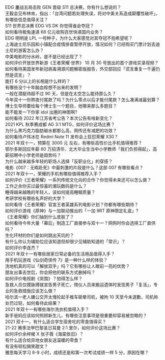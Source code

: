 EDG 鏖战五局击败 GEN 晋级 S11 总决赛，你有什么想说的？  
王毅会见布林肯，指出：「台湾问题若处理失误，将对中美关系造成颠覆性破坏」，有哪些信息值得关注？  
S11 世界总决赛 EDG VS DK 你觉得谁会夺冠？  
如何看待极兔速递 68 亿元收购百世快递国内业务？  
EDG 明明是 LPL 一号种子，为什么大家感觉对其夺冠不抱希望呢？  
上海迪士尼乐园和小镇配合疫情排查暂停开放，情况如何？已经购买门票计划去迪士尼的游客怎么办？  
中美电影的分水岭，是不是已经出现了？  
如何评价开放世界新游《王者荣耀·世界》 10 月 30 号放出的首个游戏实录视频？  
如何看待美国发布新冠病毒溯源问题解密版报告，外交部回应「谎言重复一千遍仍然是谎言」？  
能打 6 分以上的长相是什么样的？  
有哪些没个十年脑血栓想不出来的发明？  
一般在潜艇待超不过 90 天，但是在太空怎么能待那么久？  
今年双十一你熬夜付尾款了吗？为什么零点以后才能付尾款？怎么凑满减最划算？  
博士生导师要给每个博士生一个题目，他哪来那么多题目？  
能不能发一下你家 idol 出圈的神图啊?  
如何看待 2022 年江苏省考公告？本次公告有啥新变化？  
2021 KPL 秋季赛成都 AG 3:1 MTG，如何评价这场比赛？  
为什么黑巧克力脂肪碳水都那么高，网传还有减肥的功效？  
如何看待卢伟冰在 Redmi Note 11 发布会上狂怼荣耀 X30？  
2021 年双十一，预算在 3000 元 左右，有哪些高性价比手机值得推荐？  
鄂尔多斯回应年薪 60 万招清华、北大毕业生当中小学教师「我们负担得起」，高薪招聘中小学老师是趋势吗？  
为什么越来越多年轻的职场人选择「反职业化」的穿搭？  
电影《007：无暇赴死》中最刺激的片段是什么？这部 007 有哪些看点？  
2021 年双十一，荣耀的手机有哪些值得推荐入手？  
如何评价《王者荣耀》一系列传统文化向的合作？你觉得未来还可以怎么做？  
工作之余你买过最惊喜的潮玩数码是什么？  
睡得越来越晚的年轻人，该如何提高睡眠质量？  
考研学校有哪些名声好的大学？  
如何看待《王者荣耀》官宣王者英雄系列电影计划？你都有哪些期待？  
如何评价游戏《原神》与一加联动推出的「一加 9RT 原神限定礼盒」?  
《王者荣耀》你们抽到什么皮肤了？  
如何看待今年大量「幕后」制造工厂直接参与双十一？网购时你会选择工厂直供吗？  
生化环材的你们是如何跳出天坑的？  
有什么你认为辅助位应该知道但却很少见辅助知道的「常识」？  
如何评价李连杰？  
2021 年双十一有哪些居家日常必备的生活用品值得入手？  
用手机玩游戏《仙剑奇侠传 7》是一种什么样的体验？  
洗地机真的可以「解放双手」吗？它有哪些让人眼前一亮的优势？  
朋友出事去世后，你会把他的联系方式删掉吗？  
如何评价电视剧《突围》？拍得怎么样？  
急救人员仅摸脉搏就宣告男子死亡，殡仪人员来搬运遗体时发现男子「复活」，专业的急救措施应该怎么做？  
哈尔滨一老人嫌公交开太慢抡起手推车砸晕司机，被拘 10 天至今未道歉，司机称处罚过轻，如何看待此结果？  
2021 年双十一有哪些海尔洗衣机值得入手？  
新手爸妈应该如何照顾新生儿，有哪些注意事项是很重要却容易被忽略的？  
2021 双十一，有什么适合学生宿舍吃的零食值得买？  
21-22 赛季法甲巴黎圣日耳曼 2:1 里尔，如何评价这场比赛？  
如何评价余梓桾 X 张子薇《海棠依旧》？  
有什么适合给异地女朋友送温暖的零食？  
有没有轻松搞笑甜文？  
雅思每天学习 8-9 小时，成绩还是和第一次考试成绩一样 5 分，原因在哪？  
